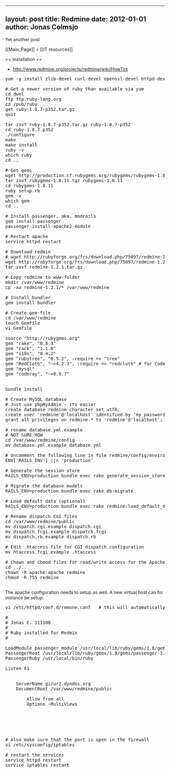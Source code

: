 
---
layout: post
title: Redmine
date: 2012-01-01
author: Jonas Colmsjo
---

Yet another post





[[Main_Page]] > [[IT resources]]

== Installation ==

* http://www.redmine.org/projects/redmine/wiki/HowTos

<pre>
yum -y install zlib-devel curl-devel openssl-devel httpd-devel apr-devel apr-util-devel mysql-devel ftp

# Get a newer version of ruby than available via yum
cd dwnl
ftp ftp.ruby-lang.org
cd /pub/ruby
get ruby-1.8.7-p352.tar.gz
quit

tar zxvf ruby-1.8.7-p352.tar.gz ruby-1.8.7-p352
cd ruby-1.8.7.p352
./configure
make
make install
ruby -v
which ruby
cd ..

# Get gems
wget http://production.cf.rubygems.org/rubygems/rubygems-1.8.11.tgz
tar zxvf rubygems-1.8.11.tgz rubygems-1.8.11
cd rubygems-1.8.11
ruby setup.rb
gem -v
which gem
cd ..

# Install passenger, aka. modrails
gem install passenger
passenger-install-apache2-module

# Restart apache
service httpd restart

# Downlaod redmin
# wget http://rubyforge.org/frs/download.php/75097/redmine-1.2.1.tar.gz  # GET LATEST VERSION ON RUBYFORGE
wget http://rubyforge.org/frs/download.php/75097/redmine-1.2.1.tar.gz
tar zxvf redmine-1.2.1.tar.gz

# Copy redmine to www-folder
mkdir /var/www/redmine
cp -av redmine-1.2.1/* /var/www/redmine

# Install bundler
gem install bundler

# Create gem-file
cd /var/www/redmine
touch Gemfile
vi Gemfile

source "http://rubygems.org"
gem "rake", "0.8.3"
gem "rack", "1.1.0"
gem "i18n", "0.4.2"
gem "rubytree", "0.5.2", :require => "tree"
gem "RedCloth", "~>4.2.3", :require => "redcloth" # for CodeRay
gem "mysql"
gem "coderay", "~>0.9.7"


bundle install

# Create MySQL database
# Just use phpMyAdmin - its easier
create database redmine character set utf8;
create user 'redmine'@'localhost' identified by 'my_password';
grant all privileges on redmine.* to 'redmine'@'localhost'; 

# rename database.yml.example
# NOT SURE HOW
cd /var/www/redmine/config
mv database.yml.example database.yml

# Uncomment the following line in file redmine/config/environment.rb
ENV['RAILS_ENV'] ||= 'production'

# Generate the session store
RAILS_ENV=production bundle exec rake generate_session_store

# Migrate the database models
RAILS_ENV=production bundle exec rake db:migrate

# Load default data (optional)
RAILS_ENV=production bundle exec rake redmine:load_default_data

# Rename dispatch CGI files
cd /var/www/redmine/public
mv dispatch.cgi.example dispatch.cgi
mv dispatch.fcgi.example dispatch.fcgi
mv dispatch.rb.example dispatch.rb

# Edit .htaccess file for CGI dispatch configuration
mv htaccess.fcgi.example .htaccess

# Chown and Chmod files for read/write access for the Apache user
cd ../..
chown -R apache:apache redmine
chmod -R 755 redmine

</pre>


The apache configuration needs to setup as well. A new virtual host can for instance be setup:
<pre>
vi /etc/httpd/conf.d/remone.conf   # this will automatically be loaded via an Include in httpd.conf

#
# Jonas C. 111108
#
# Ruby installed for Redmin
#

LoadModule passenger_module /usr/local/lib/ruby/gems/1.8/gems/passenger-3.0.9/ext/apache2/mod_passenger.so
PassengerRoot /usr/local/lib/ruby/gems/1.8/gems/passenger-3.0.9
PassengerRuby /usr/local/bin/ruby

Listen 81

<VirtualHost *:81>
    ServerName gizur2.dyndns.org 
    DocumentRoot /var/www/redmine/public
    <Directory />
        Allow from all
        Options -MultiViews
    </Directory>
</VirtualHost>




# Also make sure that the port is open in the firewall
vi /etc/sysconfig/iptables

# restart the services
service httpd restart
service iptables restart

</pre>

